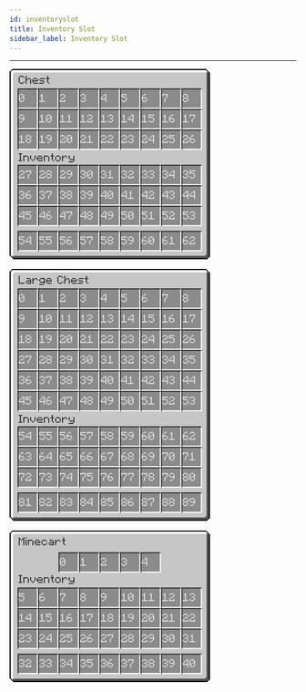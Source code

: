 ```yaml
---
id: inventoryslot
title: Inventory Slot
sidebar_label: Inventory Slot
---
```

___
![ChestInventory](Chest-slots.png)


![LargeChestInventory](DoubleChest-slots.png)


![HopperInventory](Hopper-slots.png)
